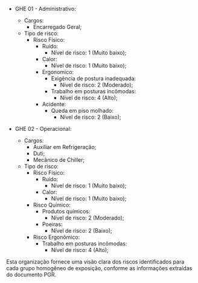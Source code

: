 - GHE 01 - Administrativo:
  - Cargos:
    - Encarregado Geral;
  - Tipo de risco:
    - Risco Físico:
      - Ruído:
        - Nível de risco: 1 (Muito baixo);
      - Calor:
        - Nível de risco: 1 (Muito baixo);
      - Ergonomico:
        - Exigência de postura inadequada:
          - Nível de risco: 2 (Moderado);
        - Trabalho em posturas incômodas:
          - Nível de risco: 4 (Alto);
      - Acidente:
        - Queda em piso molhado:
          - Nível de risco: 2 (Baixo);
        
- GHE 02 - Operacional:
  - Cargos:
    - Auxiliar em Refrigeração;
    - Duti;
    - Mecânico de Chiller;
  - Tipo de risco:
    - Risco Físico:
      - Ruído:
        - Nível de risco: 1 (Muito baixo);
      - Calor:
        - Nível de risco: 1 (Muito baixo);
    - Risco Químico:
      - Produtos químicos:
        - Nível de risco: 2 (Moderado);
      - Poeiras:
        - Nível de risco: 2 (Baixo);
    - Risco Ergonômico:
      - Trabalho em posturas incômodas:
        - Nível de risco: 4 (Alto);
        
Esta organização fornece uma visão clara dos riscos identificados para cada grupo homogêneo de exposição, conforme as informações extraídas do documento PGR.